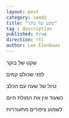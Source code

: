 ```yaml
---
layout: post
category: seeds
title: "שקט של בוקר"
tag : description
published: true
direction: rtl
author: Lee Elenbaas
---
```


שקט של בוקר

לפני שכולם קמים

טיול של שעה עם הכלב

כשעוד אין את המולת היום

לשמוע ציפורים מתעוררות
